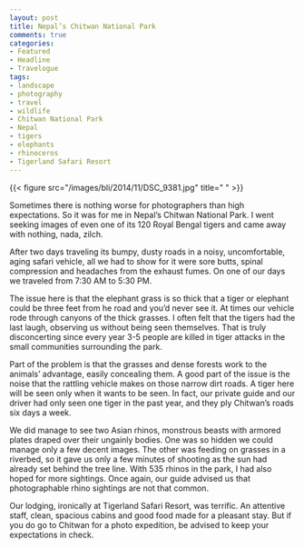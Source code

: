```yaml
---
layout: post
title: Nepal’s Chitwan National Park
comments: true
categories:
- Featured
- Headline
- Travelogue
tags:
- landscape
- photography
- travel
- wildlife
- Chitwan National Park
- Nepal
- tigers
- elephants
- rhinoceros
- Tigerland Safari Resort
---
```


{{< figure src="/images/bli/2014/11/DSC_9381.jpg" title="  " >}}

Sometimes there is nothing worse for photographers than high expectations. So it was for me in Nepal’s Chitwan National Park. I went seeking images of even one of its 120 Royal Bengal tigers and came away with nothing, nada, zilch. 

<!--more-->

After two days traveling its bumpy, dusty roads in a noisy, uncomfortable, aging safari vehicle, all we had to show for it were sore butts, spinal compression and headaches from the exhaust fumes. On one of our days we traveled from 7:30 AM to 5:30 PM. 

The issue here is that the elephant grass is so thick that a tiger or elephant could be three feet from he road and you’d never see it. At times our vehicle rode through canyons of the thick grasses. I often felt that the tigers had the last laugh, observing us without being seen themselves. That is truly disconcerting since every year 3-5 people are killed in tiger attacks in the small communities surrounding the park. 

Part of the problem is that the grasses and dense forests work to the animals’ advantage, easily concealing them. A good part of the issue is the noise that the rattling vehicle makes on those narrow dirt roads. A tiger here will be seen only when it wants to be seen. In fact, our private guide and our driver had only seen one tiger in the past year, and they ply Chitwan’s roads six days a week. 

We did manage to see two Asian rhinos, monstrous beasts with armored plates draped over their ungainly bodies. One was so hidden we could manage only a few decent images. The other was feeding on grasses in a riverbed, so it gave us only a few minutes of shooting as the sun had already set behind the tree line. With 535 rhinos in the park, I had also hoped for more sightings. Once again, our guide advised us that photographable rhino sightings are not that common. 

Our lodging, ironically at Tigerland Safari Resort, was terrific. An attentive staff, clean, spacious cabins and good food made for a pleasant stay. But if you do go to Chitwan for a photo expedition, be advised to keep your expectations in check. 